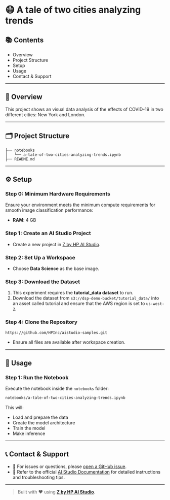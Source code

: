 # 😷 A tale of two cities analyzing trends

## 📚 Contents

- Overview  
- Project Structure  
- Setup  
- Usage  
- Contact & Support

---

## 🧠 Overview

This project shows an visual data analysis of the effects of COVID-19 in two different cities: New York and London. 

---

## 🗂 Project Structure

```
├── notebooks
│   └── a-tale-of-two-cities-analyzing-trends.ipynb              
├── README.md
```

---

## ⚙️ Setup

### Step 0: Minimum Hardware Requirements

Ensure your environment meets the minimum compute requirements for smooth image classification performance:

- **RAM**: 4 GB  

### Step 1: Create an AI Studio Project

- Create a new project in [Z by HP AI Studio](https://zdocs.datascience.hp.com/docs/aistudio/overview).

### Step 2: Set Up a Workspace

- Choose **Data Science** as the base image.

### Step 3: Download the Dataset
1. This experiment requires the **tutorial_data dataset** to run.
2. Download the dataset from `s3://dsp-demo-bucket/tutorial_data/` into an asset called tutorial and ensure that the AWS region is set to ```us-west-2```.

### Step 4: Clone the Repository

```bash
https://github.com/HPInc/aistudio-samples.git
```

- Ensure all files are available after workspace creation.

---

## 🚀 Usage

### Step 1: Run the Notebook

Execute the notebook inside the `notebooks` folder:

```bash
notebooks/a-tale-of-two-cities-analyzing-trends.ipynb
```

This will:

- Load and prepare the data
- Create the model architecture  
- Train the model
- Make inference  


---

## 📞 Contact & Support

- 💬 For issues or questions, please [open a GitHub issue](https://github.com/HPInc/aistudio-samples/issues).
- 📘 Refer to the official [AI Studio Documentation](https://zdocs.datascience.hp.com/docs/aistudio/overview) for detailed instructions and troubleshooting tips.

---

> Built with ❤️ using [**Z by HP AI Studio**](https://zdocs.datascience.hp.com/docs/aistudio/overview).